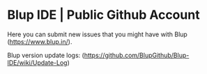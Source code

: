 # Blup IDE | Public Github Account

Here you can submit new issues that you might have with Blup (https://www.blup.in/).

Blup version update logs: (https://github.com/BlupGithub/Blup-IDE/wiki/Update-Log)
